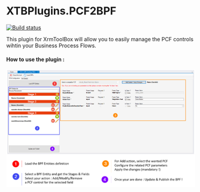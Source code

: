 # XTBPlugins.PCF2BPF
[![Build status](https://ci.appveyor.com/api/projects/status/bqnj3rvnjaeynm06?svg=true)](https://ci.appveyor.com/project/carfup/xtbplugins-pcf2bpf-2ohgi)

This plugin for XrmToolBox will allow you to easily manage the PCF controls wihtin your Business Process Flows.
#### How to use the plugin : 
![](https://raw.githubusercontent.com/carfup/XTBPlugins.PCF2BPF/dev/XTBPlugins.PCF2BPF/Resources/pcf2bpf.png)